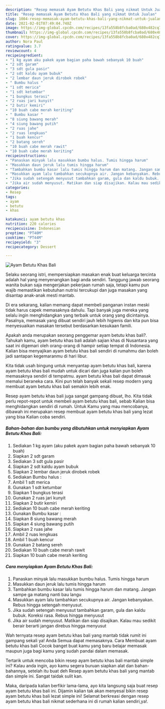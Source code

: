 ```yaml
---
description: "Resep memasak Ayam Betutu Khas Bali yang nikmat Untuk Jualan"
title: "Resep memasak Ayam Betutu Khas Bali yang nikmat Untuk Jualan"
slug: 1004-resep-memasak-ayam-betutu-khas-bali-yang-nikmat-untuk-jualan
date: 2021-02-01T07:49:04.748Z
image: https://img-global.cpcdn.com/recipes/13fa558b8fcba0ad/680x482cq70/ayam-betutu-khas-bali-foto-resep-utama.jpg
thumbnail: https://img-global.cpcdn.com/recipes/13fa558b8fcba0ad/680x482cq70/ayam-betutu-khas-bali-foto-resep-utama.jpg
cover: https://img-global.cpcdn.com/recipes/13fa558b8fcba0ad/680x482cq70/ayam-betutu-khas-bali-foto-resep-utama.jpg
author: Nora Paul
ratingvalue: 3.7
reviewcount: 4
recipeingredient:
- "1 kg ayam aku pakek ayam bagian paha bawah sebanyak 10 buah"
- "2 sdt garam"
- "3 sdt gula pasir"
- "2 sdt kaldu ayam bubuk"
- "2 lembar daun jeruk dirobek robek"
- " Bumbu halus "
- "1 sdt merica"
- "1 sdt ketumbar"
- "1 bungkus terasi"
- "2 ruas jari kunyit"
- "2 butir kemiri"
- "10 buah cabe merah keriting"
- " Bumbu kasar "
- "8 siung bawang merah"
- "4 siung bawang putih"
- "2 ruas jahe"
- "2 ruas lengkuas"
- "1 buah kencur"
- "2 batang sereh"
- "10 buah cabe merah rawit"
- "10 buah cabe merah keriting"
recipeinstructions:
- "Panaskan minyak lalu masukkan bumbu halus. Tumis hingga harum"
- "Masukkan daun jeruk lalu tumis hingga harum"
- "Tambahkan bumbu kasar lalu tumis hingga harum dan matang. Jangan sampe ga matang nanti bau langu"
- "Masukkan ayam lalu tambahkan secukupnya air. Jangan kebanyakan. Rebus hingga setengah menyusut."
- "Jika sudah setengah menyusut tambahkan garam, gula dan kaldu bubuk. Koreksi rasa. Rebus hingga menyusut"
- "Jika air sudah menyusut. Matikan dan siap disajikan. Kalau mau sedikit berair berarti jangan direbus hingga menyusut"
categories:
- Resep
tags:
- ayam
- betutu
- khas

katakunci: ayam betutu khas 
nutrition: 220 calories
recipecuisine: Indonesian
preptime: "PT40M"
cooktime: "PT44M"
recipeyield: "3"
recipecategory: Dessert

---
```



![Ayam Betutu Khas Bali](https://img-global.cpcdn.com/recipes/13fa558b8fcba0ad/680x482cq70/ayam-betutu-khas-bali-foto-resep-utama.jpg)

Selaku seorang istri, mempersiapkan masakan enak buat keluarga tercinta adalah hal yang menyenangkan bagi anda sendiri. Tanggung jawab seorang  wanita bukan saja mengerjakan pekerjaan rumah saja, tetapi kamu pun wajib memastikan kebutuhan nutrisi tercukupi dan juga masakan yang disantap anak-anak mesti mantab.

Di era  sekarang, kalian memang dapat membeli panganan instan meski tidak harus capek memasaknya dahulu. Tapi banyak juga mereka yang selalu ingin menghidangkan yang terbaik untuk orang yang dicintainya. Pasalnya, memasak yang dibuat sendiri jauh lebih higienis dan kita pun bisa menyesuaikan masakan tersebut berdasarkan kesukaan famili. 



Apakah anda merupakan seorang penggemar ayam betutu khas bali?. Tahukah kamu, ayam betutu khas bali adalah sajian khas di Nusantara yang saat ini digemari oleh orang-orang di hampir setiap tempat di Indonesia. Kalian bisa menyajikan ayam betutu khas bali sendiri di rumahmu dan boleh jadi santapan kegemaranmu di hari libur.

Kita tidak usah bingung untuk menyantap ayam betutu khas bali, karena ayam betutu khas bali mudah untuk dicari dan juga kalian pun boleh memasaknya sendiri di tempatmu. ayam betutu khas bali dapat dimasak memalui beraneka cara. Kini pun telah banyak sekali resep modern yang membuat ayam betutu khas bali semakin lebih enak.

Resep ayam betutu khas bali juga sangat gampang dibuat, lho. Kita tidak perlu repot-repot untuk membeli ayam betutu khas bali, sebab Kalian bisa menghidangkan sendiri di rumah. Untuk Kamu yang mau mencobanya, dibawah ini merupakan resep membuat ayam betutu khas bali yang lezat yang bisa Kalian coba sendiri.

<!--inarticleads1-->

##### Bahan-bahan dan bumbu yang dibutuhkan untuk menyiapkan Ayam Betutu Khas Bali:

1. Sediakan 1 kg ayam (aku pakek ayam bagian paha bawah sebanyak 10 buah)
1. Siapkan 2 sdt garam
1. Sediakan 3 sdt gula pasir
1. Siapkan 2 sdt kaldu ayam bubuk
1. Siapkan 2 lembar daun jeruk dirobek robek
1. Sediakan  Bumbu halus :
1. Ambil 1 sdt merica
1. Gunakan 1 sdt ketumbar
1. Siapkan 1 bungkus terasi
1. Gunakan 2 ruas jari kunyit
1. Siapkan 2 butir kemiri
1. Sediakan 10 buah cabe merah keriting
1. Gunakan  Bumbu kasar :
1. Siapkan 8 siung bawang merah
1. Siapkan 4 siung bawang putih
1. Siapkan 2 ruas jahe
1. Ambil 2 ruas lengkuas
1. Ambil 1 buah kencur
1. Gunakan 2 batang sereh
1. Sediakan 10 buah cabe merah rawit
1. Siapkan 10 buah cabe merah keriting




<!--inarticleads2-->

##### Cara menyiapkan Ayam Betutu Khas Bali:

1. Panaskan minyak lalu masukkan bumbu halus. Tumis hingga harum
1. Masukkan daun jeruk lalu tumis hingga harum
1. Tambahkan bumbu kasar lalu tumis hingga harum dan matang. Jangan sampe ga matang nanti bau langu
1. Masukkan ayam lalu tambahkan secukupnya air. Jangan kebanyakan. Rebus hingga setengah menyusut.
1. Jika sudah setengah menyusut tambahkan garam, gula dan kaldu bubuk. Koreksi rasa. Rebus hingga menyusut
1. Jika air sudah menyusut. Matikan dan siap disajikan. Kalau mau sedikit berair berarti jangan direbus hingga menyusut




Wah ternyata resep ayam betutu khas bali yang mantab tidak rumit ini gampang sekali ya! Anda Semua dapat memasaknya. Cara Membuat ayam betutu khas bali Cocok banget buat kamu yang baru belajar memasak maupun juga bagi kamu yang sudah pandai dalam memasak.

Tertarik untuk mencoba bikin resep ayam betutu khas bali mantab simple ini? Kalau anda ingin, ayo kamu segera buruan siapkan alat dan bahan-bahannya, setelah itu buat deh Resep ayam betutu khas bali yang mantab dan simple ini. Sangat taidak sulit kan. 

Maka, daripada kalian berfikir lama-lama, ayo kita langsung saja buat resep ayam betutu khas bali ini. Dijamin kalian tak akan menyesal bikin resep ayam betutu khas bali lezat simple ini! Selamat berkreasi dengan resep ayam betutu khas bali nikmat sederhana ini di rumah kalian sendiri,ya!.

